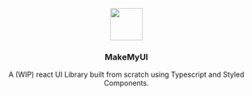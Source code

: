 <p align="center">
<img src="https://raw.githubusercontent.com/kyrim/make-my-ui/master/logo.png" alt="" width=64 height=64>
<h3 align="center">MakeMyUI</h3>
<p align="center">
  A (WIP) react UI Library built from scratch using Typescript and Styled Components.
</p>

